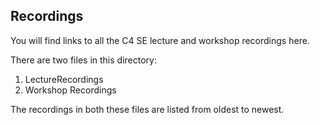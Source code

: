 ## Recordings
You will find links to all the C4 SE lecture and workshop recordings here.

There are two files in this directory:
1. LectureRecordings
2. Workshop Recordings

The recordings in both these files are listed from oldest to newest.
